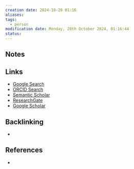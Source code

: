 ```yaml
---
creation date: 2024-10-28 01:16
aliases: 
tags:
  - person
modification date: Monday, 28th October 2024, 01:16:44
status:
---
```


## Notes

## Links

- [Google Search](https://www.google.com/search?q=Richard+J+Davidson)
- [ORCID Search](https://orcid.org/orcid-search/search?searchQuery=Richard%20J%20Davidson)
- [Semantic Scholar](https://www.semanticscholar.org/search?q=Richard%20J%20Davidson&sort=relevance)
- [ResearchGate](https://www.researchgate.net/search?q=Richard%20J%20Davidson)
- [Google Scholar](https://scholar.google.com/scholar?q=Richard+J+Davidson)

## Backlinking
+ 

## References
+ 
